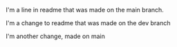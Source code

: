 I'm a line in readme that was made on the main branch.

I'm a change to readme that was made on the dev branch

I'm another change, made on main
